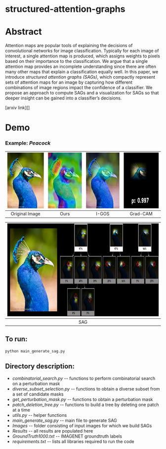 # structured-attention-graphs


# Abstract
Attention maps are popular tools of explaining the decisions of convolutional networks for image classification. Typically for each image of interest, a single attention map is produced, which  assigns  weights  to  pixels  based  on  their  importance to  the  classification.  We  argue  that  a  single  attention  map provides an incomplete understanding since there are often many other maps that explain a classification equally well. In this paper, we introduce *structured attention graphs (SAGs)*, which compactly represent sets of attention maps for an image  by  capturing  how  different  combinations  of  image  regions impact the confidence of a classifier. We propose an approach to compute SAGs and a visualization for SAGs so that deeper insight can be gained into a classifier’s decisions.

[arxiv link][]

# Demo

### Example: *Peacock*

<img src="demo_images/peacock_original.png" width="180" height="180">  |   <img src="demo_images/peacock_gcam.png" width="180" height="180"> | <img src="demo_images/peacock_igos.png" width="180" height="180"> | <img src="demo_images/peacock_dnf.gif" width="180" height="180">
:-------------------------:|:-------------------------:|:-------------------------:|:-------------------------:
Original Image | Ours | I-GOS | Grad-CAM


|<img src="demo_images/peacock_sag.png" width="1000" height="300">|
|:-------------------------:|
|SAG|

## To run:
`python main_generate_sag.py`

## Directory description:
- *combinatorial_search.py* -- functions to perform combinatorial search on a perturbation mask
- *diverse_subset_selection.py* -- functions to obtain a diverse subset from a set of candidate masks
- *get_perturbation_mask.py* -- functions to obtain a perturbation mask
- *patch_deletion_tree.py* -- functions to build a tree by deleting one patch at a time
- *utils.py* -- helper functions
- *main_generate_sag.py* -- main file to generate SAG
- *Images* -- folder consisting of input images for which we build SAGs
- *Results* -- all results are populated here
- *GroundTruth1000.txt* -- IMAGENET groundtruth labels
- *requirements.txt* -- lists all libraries required to run the code
